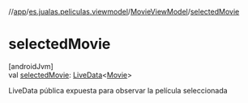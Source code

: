 //[app](../../../index.md)/[es.jualas.peliculas.viewmodel](../index.md)/[MovieViewModel](index.md)/[selectedMovie](selected-movie.md)

# selectedMovie

[androidJvm]\
val [selectedMovie](selected-movie.md): [LiveData](https://developer.android.com/reference/kotlin/androidx/lifecycle/LiveData.html)&lt;[Movie](../../es.jualas.peliculas.data.model/-movie/index.md)&gt;

LiveData pública expuesta para observar la película seleccionada
